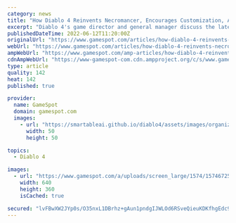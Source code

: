 ```yaml
---
category: news
title: "How Diablo 4 Reinvents Necromancer, Encourages Customization, And Deepens Endgame"
excerpt: "Diablo 4's game director and general manager discuss the latest entry in the franchise, its darker tone, and new gameplay features."
publishedDateTime: 2022-06-12T11:20:00Z
originalUrl: "https://www.gamespot.com/articles/how-diablo-4-reinvents-necromancer-encourages-customization-and-deepens-endgame/1100-6504471/"
webUrl: "https://www.gamespot.com/articles/how-diablo-4-reinvents-necromancer-encourages-customization-and-deepens-endgame/1100-6504471/"
ampWebUrl: "https://www.gamespot.com/amp-articles/how-diablo-4-reinvents-necromancer-encourages-customization-and-deepens-endgame/1100-6504471/"
cdnAmpWebUrl: "https://www-gamespot-com.cdn.ampproject.org/c/s/www.gamespot.com/amp-articles/how-diablo-4-reinvents-necromancer-encourages-customization-and-deepens-endgame/1100-6504471/"
type: article
quality: 142
heat: 142
published: true

provider:
  name: GameSpot
  domain: gamespot.com
  images:
    - url: "https://smartableai.github.io/diablo4/assets/images/organizations/gamespot.com-50x50.jpg"
      width: 50
      height: 50

topics:
  - Diablo 4

images:
  - url: "https://www.gamespot.com/a/uploads/screen_large/1574/15746725/3989527-untitled%282%29.png"
    width: 640
    height: 360
    isCached: true

secured: "lvFBwXW2JYp0s/O35nxL1DBrhz+gAun1pndgIJWLOd6RSveQieuKDKfhgEdc9V6nTdjiFwR7BHRNu3LNDUKsURfgdmajpgTGtHAxXLK8gE+7SAiiF+A67x0+eqOwXzB2IfoV/VDC0zHDum09IqMDn4YEp9J7GcYRvko74Nc14E9fUcke5+TOefLKR07bmOSVrt6XvnDvOqvplVk/90PnP7ej+T6bA+Zf5X4yEgyvQIAvPzkx2sCSDDXA0tznQTzx6FY8ZAS1gmMlsKKOAU1RVa42jRb1+8mM+k0QUeaDa0TqzZLDKVv5VtcvW4e2lCboBG/e6zkX6p4WV2wxBksOnRBqFX6kjcFJuOmSeAqKFe4=;30bBx/+1OchSpLB8SCEQjA=="
---
```



